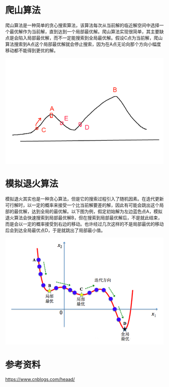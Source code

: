 
# 爬山算法
爬山算法是一种简单的贪心搜索算法，该算法每次从当前解的临近解空间中选择一个最优解作为当前解，直到达到一个局部最优解。爬山算法实现很简单，其主要缺点是会陷入局部最优解，而不一定能搜索到全局最优解。假设C点为当前解，爬山算法搜索到A点这个局部最优解就会停止搜索，因为在A点无论向那个方向小幅度移动都不能得到更优的解。

![图一](https://github.com/666tugege/ai108b/blob/master/Final-term/02-%E7%88%AC%E5%B1%B1%E6%BC%94%E7%AE%97%E6%B3%95_Hill-Climbing%20Algorithm/%E7%88%AC%E5%B1%B1%E7%AE%97%E6%B3%95.png?raw=true)

# 模拟退火算法

模拟退火其实也是一种贪心算法，但是它的搜索过程引入了随机因素。在迭代更新可行解时，以一定的概率来接受一个比当前解要差的解，因此有可能会跳出这个局部的最优解，达到全局的最优解。以下图为例，假定初始解为左边蓝色点A，模拟退火算法会快速搜索到局部最优解B，但在搜索到局部最优解后，不是就此结束，而是会以一定的概率接受到右边的移动。也许经过几次这样的不是局部最优的移动后会到达全局最优点D，于是就跳出了局部最小值。

![图二](https://github.com/666tugege/ai108b/blob/master/Final-term/02-%E7%88%AC%E5%B1%B1%E6%BC%94%E7%AE%97%E6%B3%95_Hill-Climbing%20Algorithm/%E6%A8%A1%E6%8B%9F%E9%80%80%E7%81%AB%E7%AE%97%E6%B3%95.png?raw=true)
# 参考资料
https://www.cnblogs.com/heaad/
